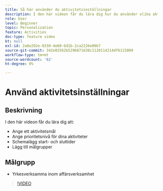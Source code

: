```yaml
---
title: Så här använder du aktivitetsinställningar
description: I den här videon får du lära dig hur du använder olika aktivitetsinställningar i Adobe Target, inklusive mål, prioritetsnivåer, start- och sluttider samt målgrupper.
role: User
level: Beginner
topic: Personalization
feature: Activities
doc-type: feature video
kt: null
exl-id: 2a6e292e-0330-4e60-bd1b-2ca2226e00b7
source-git-commit: 342e02562b5296871638c1120114214df6115809
workflow-type: tm+mt
source-wordcount: '62'
ht-degree: 0%

---
```


# Använd aktivitetsinställningar

## Beskrivning

I den här videon får du lära dig att:

* Ange ett aktivitetsmål
* Ange prioritetsnivå för dina aktiviteter
* Schemalägg start- och sluttider
* Lägg till målgrupper

## Målgrupp

* Yrkesverksamma inom affärsverksamhet

>[!VIDEO](https://video.tv.adobe.com/v/17381/?quality=12)
